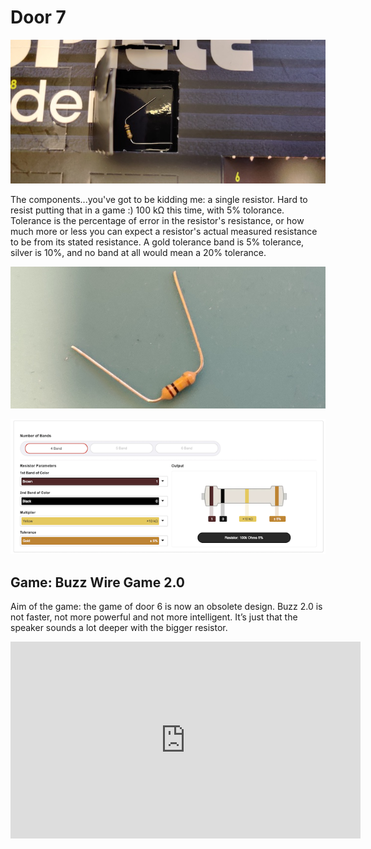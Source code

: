 # Door 7

![door](door.jpg)

The components...you've got to be kidding me: a single resistor. Hard to resist putting that in a game :) 100 k&#8486; this time, with 5% tolorance. Tolerance is the percentage of error in the resistor's resistance, or how much more or less you can expect a resistor's actual measured resistance to be from its stated resistance. A gold tolerance band is 5% tolerance, silver is 10%, and no band at all would mean a 20% tolerance.

![components](components.jpg)

![resist100k](resist100k.png)

## Game: Buzz Wire Game 2.0

Aim of the game: the game of door 6 is now an obsolete design. Buzz 2.0 is not faster, not more powerful and not more intelligent. It’s just that the speaker sounds a lot deeper with the bigger resistor.

<iframe width="560" height="315" src="https://www.youtube.com/embed/uagBLpJ4bvg" frameborder="0" allow="accelerometer; autoplay; encrypted-media; gyroscope; picture-in-picture" allowfullscreen></iframe>